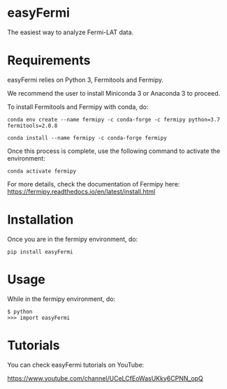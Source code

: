 # easyFermi
The easiest way to analyze Fermi-LAT data.

# Requirements
easyFermi relies on Python 3, Fermitools and Fermipy. 

We recommend the user to install Miniconda 3 or Anaconda 3 to proceed.

To install Fermitools and Fermipy with conda, do:

<pre><code>conda env create --name fermipy -c conda-forge -c fermipy python=3.7 fermitools=2.0.8

conda install --name fermipy -c conda-forge fermipy
</code></pre>

Once this process is complete, use the following command to activate the environment:

<pre><code>conda activate fermipy
</code></pre>

For more details, check the documentation of Fermipy here: https://fermipy.readthedocs.io/en/latest/install.html


# Installation 

Once you are in the fermipy environment, do:

<pre><code>pip install easyFermi
</code></pre>

# Usage

While in the fermipy environment, do:

<pre><code>$ python
>>> import easyFermi
</code></pre>



# Tutorials

You can check easyFermi tutorials on YouTube:

https://www.youtube.com/channel/UCeLCfEoWasUKky6CPNN_opQ
